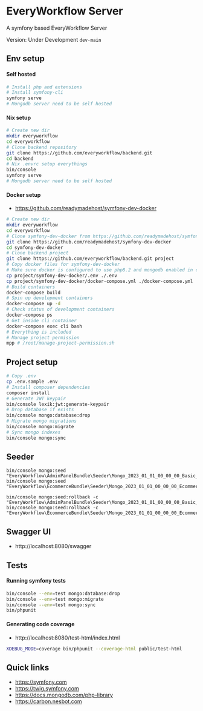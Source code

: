 # EveryWorkflow Server

A symfony based EveryWorkflow Server


Version: Under Development `dev-main`


## Env setup

#### Self hosted

```bash
# Install php and extensions
# Install symfony-cli
symfony serve
# Mongodb server need to be self hosted
```

#### Nix setup

```bash
# Create new dir
mkdir everyworkflow
cd everyworkflow
# Clone backend repository
git clone https://github.com/everyworkflow/backend.git
cd backend
# Nix .envrc setup everythings
bin/console
symfony serve
# Mongodb server need to be self hosted
```

#### Docker setup

- https://github.com/readymadehost/symfony-dev-docker

```bash
# Create new dir
mkdir everyworkflow
cd everyworkflow
# Clone symfony-dev-docker from https://github.com/readymadehost/symfony-dev-docker
git clone https://github.com/readymadehost/symfony-dev-docker
cd symfony-dev-docker
# Clone backend project
git clone https://github.com/everyworkflow/backend.git project
# Copy docker files for symfony-dev-docker
# Make sure docker is configured to use php8.2 and mongodb enabled in config
cp project/symfony-dev-docker/.env ./.env
cp project/symfony-dev-docker/docker-compose.yml ./docker-compose.yml
# Build containers
docker-compose build
# Spin up development containers
docker-compose up -d
# Check status of development containers
docker-compose ps
# Get inside cli container
docker-compose exec cli bash
# Everything is included
# Manage project permission
mpp # /root/manage-project-permission.sh
```


## Project setup

```bash
# Copy .env
cp .env.sample .env
# Install composer dependencies
composer install
# Generate JWT keypair
bin/console lexik:jwt:generate-keypair
# Drop database if exists
bin/console mongo:database:drop
# Migrate mongo migrations
bin/console mongo:migrate
# Sync mongo indexes
bin/console mongo:sync
```


## Seeder

```
bin/console mongo:seed "EveryWorkflow\AdminPanelBundle\Seeder\Mongo_2023_01_01_00_00_00_Basic_Seeder"
bin/console mongo:seed "EveryWorkflow\EcommerceBundle\Seeder\Mongo_2023_01_01_00_00_00_Ecommerce_Seeder"
```

```
bin/console mongo:seed:rollback -c "EveryWorkflow\AdminPanelBundle\Seeder\Mongo_2023_01_01_00_00_00_Basic_Seeder"
bin/console mongo:seed:rollback -c "EveryWorkflow\EcommerceBundle\Seeder\Mongo_2023_01_01_00_00_00_Ecommerce_Seeder"
```


## Swagger UI

- http://localhost:8080/swagger


## Tests

#### Running symfony tests

```bash
bin/console --env=test mongo:database:drop
bin/console --env=test mongo:migrate
bin/console --env=test mongo:sync
bin/phpunit
```

#### Generating code coverage

- http://localhost:8080/test-html/index.html

```bash
XDEBUG_MODE=coverage bin/phpunit --coverage-html public/test-html
```


## Quick links

- https://symfony.com
- https://twig.symfony.com
- https://docs.mongodb.com/php-library
- https://carbon.nesbot.com

